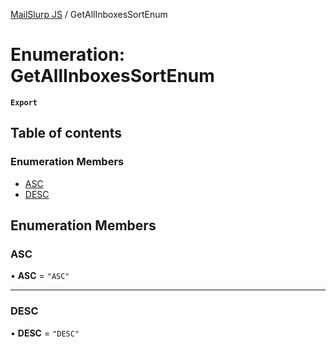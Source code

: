 [MailSlurp JS](../README.md) / GetAllInboxesSortEnum

# Enumeration: GetAllInboxesSortEnum

**`Export`**

## Table of contents

### Enumeration Members

- [ASC](GetAllInboxesSortEnum.md#asc)
- [DESC](GetAllInboxesSortEnum.md#desc)

## Enumeration Members

### ASC

• **ASC** = ``"ASC"``

___

### DESC

• **DESC** = ``"DESC"``

